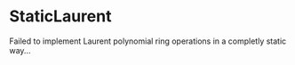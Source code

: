 StaticLaurent
=============

Failed to implement Laurent polynomial ring operations in a completly static way...
